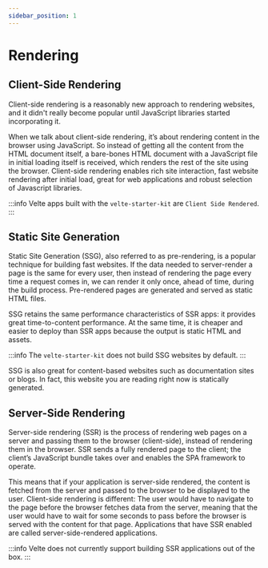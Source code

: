 ```yaml
---
sidebar_position: 1
---
```

# Rendering

## Client-Side Rendering

Client-side rendering is a reasonably new approach to rendering websites, and it didn't really become popular until JavaScript libraries started incorporating it.

When we talk about client-side rendering, it’s about rendering content in the browser using JavaScript. So instead of getting all the content from the HTML document itself, a bare-bones HTML document with a JavaScript file in initial loading itself is received, which renders the rest of the site using the browser. Client-side rendering enables rich site interaction, fast website rendering after initial load, great for web applications and robust selection of Javascript libraries.

:::info
 Velte apps built with the `velte-starter-kit` are `Client Side Rendered`.
:::

## Static Site Generation

Static Site Generation (SSG), also referred to as pre-rendering, is a popular technique for building fast websites. If the data needed to server-render a page is the same for every user, then instead of rendering the page every time a request comes in, we can render it only once, ahead of time, during the build process. Pre-rendered pages are generated and served as static HTML files.

SSG retains the same performance characteristics of SSR apps: it provides great time-to-content performance. At the same time, it is cheaper and easier to deploy than SSR apps because the output is static HTML and assets.

:::info
 The `velte-starter-kit` does not build SSG websites by default.
:::

SSG is also great for content-based websites such as documentation sites or blogs. In fact, this website you are reading right now is statically generated.

## Server-Side Rendering

Server-side rendering (SSR) is the process of rendering web pages on a server and passing them to the browser (client-side), instead of rendering them in the browser. SSR sends a fully rendered page to the client; the client’s JavaScript bundle takes over and enables the SPA framework to operate.

This means that if your application is server-side rendered, the content is fetched from the server and passed to the browser to be displayed to the user. Client-side rendering is different: The user would have to navigate to the page before the browser fetches data from the server, meaning that the user would have to wait for some seconds to pass before the browser is served with the content for that page. Applications that have SSR enabled are called server-side-rendered applications.

:::info
 Velte does not currently support building SSR applications out of the box.
:::
